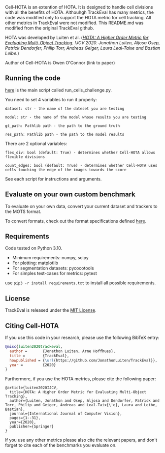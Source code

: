 Cell-HOTA is an extention of HOTA. It is designed to handle cell divisions with all the benefits of HOTA. Althouhgh TrackEval has many metrics, the code was modified only to support the HOTA metric for cell tracking. All other metrics in TrackEval were not modified. This README.md was modified from the original TrackEval github.

HOTA was developed by Luiten et al. (*[HOTA: A Higher Order Metric for Evaluating Multi-Object Tracking](https://link.springer.com/article/10.1007/s11263-020-01375-2). IJCV 2020. Jonathon Luiten, Aljosa Osep, Patrick Dendorfer, Philip Torr, Andreas Geiger, Laura Leal-Taixe and Bastian Leibe.*)

Author of Cell-HOTA is Owen O'Connor (link to paper)

## Running the code

[here](scripts/run_cells_challenge.py) is the main script called run_cells_challenge.py. 

You need to set 4 variables to run it properly:

	dataset: str - the name of the dateset you are testing
 
  	model: str - the name of the model whose results you are testing
   
   	gt_path: Pathlib path - the path to the ground truth

	res_path: Pathlib path - the path to the model results

 There are 2 optional variables:

  	flex_div: bool (default: True) - determines whether Cell-HOTA allows flexible divisions
   
   	count_edges: bool (default: True) - determines whether Cell-HOTA uses cells touching the edge of the images towards the score
     
See each script for instructions and arguments.

## Evaluate on your own custom benchmark

To evaluate on your own data, convert your current dataset and trackers to the MOTS format.

To convert formats, check out the format specifications defined [here](docs).

## Requirements
 Code tested on Python 3.10.
 
 - Minimum requirements: numpy, scipy
 - For plotting: matplotlib
 - For segmentation datasets: pycocotools
 - For simples test-cases for metrics: pytest

use ```pip3 -r install requirements.txt``` to install all possible requirements.

## License

TrackEval is released under the [MIT License](LICENSE).

## Citing Cell-HOTA

If you use this code in your research, please use the following BibTeX entry:

```BibTeX
@misc{luiten2020trackeval,
  author =       {Jonathon Luiten, Arne Hoffhues},
  title =        {TrackEval},
  howpublished = {\url{https://github.com/JonathonLuiten/TrackEval}},
  year =         {2020}
}
```

Furthermore, if you use the HOTA metrics, please cite the following paper:

```
@article{luiten2020IJCV,
  title={HOTA: A Higher Order Metric for Evaluating Multi-Object Tracking},
  author={Luiten, Jonathon and Osep, Aljosa and Dendorfer, Patrick and Torr, Philip and Geiger, Andreas and Leal-Taix{\'e}, Laura and Leibe, Bastian},
  journal={International Journal of Computer Vision},
  pages={1--31},
  year={2020},
  publisher={Springer}
}
```

If you use any other metrics please also cite the relevant papers, and don't forget to cite each of the benchmarks you evaluate on.
